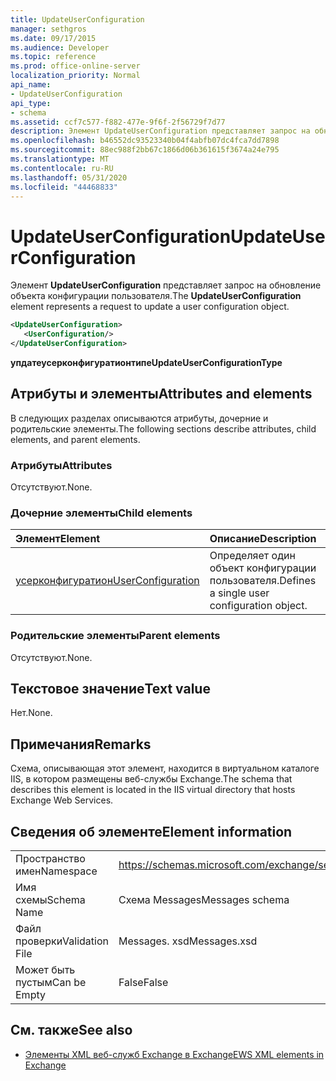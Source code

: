 ```yaml
---
title: UpdateUserConfiguration
manager: sethgros
ms.date: 09/17/2015
ms.audience: Developer
ms.topic: reference
ms.prod: office-online-server
localization_priority: Normal
api_name:
- UpdateUserConfiguration
api_type:
- schema
ms.assetid: ccf7c577-f882-477e-9f6f-2f56729f7d77
description: Элемент UpdateUserConfiguration представляет запрос на обновление объекта конфигурации пользователя.
ms.openlocfilehash: b46552dc93523340b04f4abfb07dc4fca7dd7898
ms.sourcegitcommit: 88ec988f2bb67c1866d06b361615f3674a24e795
ms.translationtype: MT
ms.contentlocale: ru-RU
ms.lasthandoff: 05/31/2020
ms.locfileid: "44468833"
---
```

# <a name="updateuserconfiguration"></a><span data-ttu-id="2a174-103">UpdateUserConfiguration</span><span class="sxs-lookup"><span data-stu-id="2a174-103">UpdateUserConfiguration</span></span>

<span data-ttu-id="2a174-104">Элемент **UpdateUserConfiguration** представляет запрос на обновление объекта конфигурации пользователя.</span><span class="sxs-lookup"><span data-stu-id="2a174-104">The **UpdateUserConfiguration** element represents a request to update a user configuration object.</span></span> 
  
```XML
<UpdateUserConfiguration>
   <UserConfiguration/>
</UpdateUserConfiguration>
```

 <span data-ttu-id="2a174-105">**упдатеусерконфигуратионтипе**</span><span class="sxs-lookup"><span data-stu-id="2a174-105">**UpdateUserConfigurationType**</span></span>
## <a name="attributes-and-elements"></a><span data-ttu-id="2a174-106">Атрибуты и элементы</span><span class="sxs-lookup"><span data-stu-id="2a174-106">Attributes and elements</span></span>

<span data-ttu-id="2a174-107">В следующих разделах описываются атрибуты, дочерние и родительские элементы.</span><span class="sxs-lookup"><span data-stu-id="2a174-107">The following sections describe attributes, child elements, and parent elements.</span></span>
  
### <a name="attributes"></a><span data-ttu-id="2a174-108">Атрибуты</span><span class="sxs-lookup"><span data-stu-id="2a174-108">Attributes</span></span>

<span data-ttu-id="2a174-109">Отсутствуют.</span><span class="sxs-lookup"><span data-stu-id="2a174-109">None.</span></span>
  
### <a name="child-elements"></a><span data-ttu-id="2a174-110">Дочерние элементы</span><span class="sxs-lookup"><span data-stu-id="2a174-110">Child elements</span></span>

|<span data-ttu-id="2a174-111">**Элемент**</span><span class="sxs-lookup"><span data-stu-id="2a174-111">**Element**</span></span>|<span data-ttu-id="2a174-112">**Описание**</span><span class="sxs-lookup"><span data-stu-id="2a174-112">**Description**</span></span>|
|:-----|:-----|
|[<span data-ttu-id="2a174-113">усерконфигуратион</span><span class="sxs-lookup"><span data-stu-id="2a174-113">UserConfiguration</span></span>](userconfiguration.md) <br/> |<span data-ttu-id="2a174-114">Определяет один объект конфигурации пользователя.</span><span class="sxs-lookup"><span data-stu-id="2a174-114">Defines a single user configuration object.</span></span>  <br/> |
   
### <a name="parent-elements"></a><span data-ttu-id="2a174-115">Родительские элементы</span><span class="sxs-lookup"><span data-stu-id="2a174-115">Parent elements</span></span>

<span data-ttu-id="2a174-116">Отсутствуют.</span><span class="sxs-lookup"><span data-stu-id="2a174-116">None.</span></span>
  
## <a name="text-value"></a><span data-ttu-id="2a174-117">Текстовое значение</span><span class="sxs-lookup"><span data-stu-id="2a174-117">Text value</span></span>

<span data-ttu-id="2a174-118">Нет.</span><span class="sxs-lookup"><span data-stu-id="2a174-118">None.</span></span>
  
## <a name="remarks"></a><span data-ttu-id="2a174-119">Примечания</span><span class="sxs-lookup"><span data-stu-id="2a174-119">Remarks</span></span>

<span data-ttu-id="2a174-120">Схема, описывающая этот элемент, находится в виртуальном каталоге IIS, в котором размещены веб-службы Exchange.</span><span class="sxs-lookup"><span data-stu-id="2a174-120">The schema that describes this element is located in the IIS virtual directory that hosts Exchange Web Services.</span></span>
  
## <a name="element-information"></a><span data-ttu-id="2a174-121">Сведения об элементе</span><span class="sxs-lookup"><span data-stu-id="2a174-121">Element information</span></span>

|||
|:-----|:-----|
|<span data-ttu-id="2a174-122">Пространство имен</span><span class="sxs-lookup"><span data-stu-id="2a174-122">Namespace</span></span>  <br/> |https://schemas.microsoft.com/exchange/services/2006/messages  <br/> |
|<span data-ttu-id="2a174-123">Имя схемы</span><span class="sxs-lookup"><span data-stu-id="2a174-123">Schema Name</span></span>  <br/> |<span data-ttu-id="2a174-124">Схема Messages</span><span class="sxs-lookup"><span data-stu-id="2a174-124">Messages schema</span></span>  <br/> |
|<span data-ttu-id="2a174-125">Файл проверки</span><span class="sxs-lookup"><span data-stu-id="2a174-125">Validation File</span></span>  <br/> |<span data-ttu-id="2a174-126">Messages. xsd</span><span class="sxs-lookup"><span data-stu-id="2a174-126">Messages.xsd</span></span>  <br/> |
|<span data-ttu-id="2a174-127">Может быть пустым</span><span class="sxs-lookup"><span data-stu-id="2a174-127">Can be Empty</span></span>  <br/> |<span data-ttu-id="2a174-128">False</span><span class="sxs-lookup"><span data-stu-id="2a174-128">False</span></span>  <br/> |
   
## <a name="see-also"></a><span data-ttu-id="2a174-129">См. также</span><span class="sxs-lookup"><span data-stu-id="2a174-129">See also</span></span>



- [<span data-ttu-id="2a174-130">Элементы XML веб-служб Exchange в Exchange</span><span class="sxs-lookup"><span data-stu-id="2a174-130">EWS XML elements in Exchange</span></span>](ews-xml-elements-in-exchange.md)


